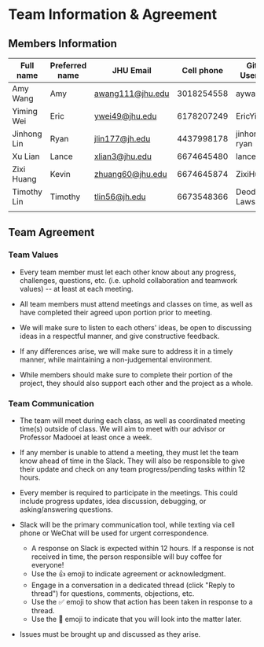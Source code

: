 # Team Information & Agreement

## Members Information

| Full name | Preferred name | JHU Email | Cell phone | GitHub Username |
|-----------|----------------|-----------|------------|-----------------|
| Amy Wang | Amy | awang111@jhu.edu | 3018254558 | aywangmd |
| Yiming Wei  | Eric |ywei49@jhu.edu| 6178207249 | EricYiming |
| Jinhong Lin | Ryan | jlin177@jh.edu | 4437998178 | jinhonglin-ryan |
| Xu Lian | Lance | xlian3@jhu.edu | 6674645480 | lancelianl |
| Zixi Huang | Kevin | zhuang60@jhu.edu | 6674645874 | ZixiHuang66 |
| Timothy Lin | Timothy | tlin56@jh.edu | 6673548366 | Deodat-Lawson |
|           |                |           |            |                 |

## Team Agreement

### Team Values

- Every team member must let each other know about any progress, challenges, questions, etc. (i.e. uphold collaboration and teamwork values) -- at least at each meeting.

- All team members must attend meetings and classes on time, as well as have completed their agreed upon portion prior to meeting. 

- We will make sure to listen to each others' ideas, be open to discussing ideas in a respectful manner, and give constructive feedback. 

- If any differences arise, we will make sure to address it in a timely manner, while maintaining a non-judgemental environment. 

- While members should make sure to complete their portion of the project, they should also support each other and the project as a whole.


### Team Communication

- The team will meet during each class, as well as coordinated meeting time(s) outside of class. We will aim to meet with our advisor or Professor Madooei at least once a week.

- If any member is unable to attend a meeting, they must let the team know ahead of time in the Slack. They will also be responsible to give their update and check on any team progress/pending tasks within 12 hours. 

- Every member is required to participate in the meetings. This could include progress updates, idea discussion, debugging, or asking/answering questions.

- Slack will be the primary communication tool, while texting via cell phone or WeChat will be used for urgent correspondence.
    - A response on Slack is expected within 12 hours. If a response is not received in time, the person responsible will buy coffee for everyone!
    - Use the 👍 emoji to indicate agreement or acknowledgment.
    - Engage in a conversation in a dedicated thread (click "Reply to thread") for questions, comments, objections, etc.
    - Use the ✅ emoji to show that action has been taken in response to a thread.
    - Use the 👀 emoji to indicate that you will look into the matter later.
    
- Issues must be brought up and discussed as they arise.